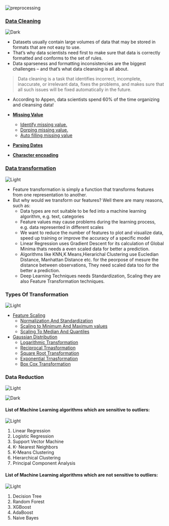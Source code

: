  ![preprocessing](https://user-images.githubusercontent.com/12748752/126914717-48cc96d8-956a-4e6d-88b6-0166fb71290e.jpg)

### [Data Cleaning](https://github.com/iAmKankan/Data-Gathering-And-Preprocessing/blob/main/cleaning.md)
![Dark](https://user-images.githubusercontent.com/12748752/126914729-75e0fed5-fdaa-4216-81c8-719340e80694.png)
* Datasets usually contain large volumes of data that may be stored in formats that are not easy to use. 
* That’s why data scientists need first to make sure that data is correctly formatted and conforms to the set of rules.
*  Data sparseness and formatting inconsistencies are the biggest challenges – and that’s what data cleansing is all about. 
>  Data cleaning is a task that identifies incorrect, incomplete, inaccurate, or irrelevant data, fixes the problems, and makes sure that all such issues will be fixed automatically in the future.
*  According to Appen, data scientists spend 60% of the time organizing and cleansing data!

* [**Missing Value**](https://github.com/iAmKankan/Data-Gathering-And-Preprocessing/blob/main/cleaning.md#missing-value)
  * [Identify missing value.](https://github.com/iAmKankan/Data-Gathering-And-Preprocessing/blob/main/cleaning.md#the-reason-of-data-is-missing)
  * [Dorping missing value.](https://github.com/iAmKankan/Data-Gathering-And-Preprocessing/blob/main/cleaning.md#drop-missing-values)
  * [Auto filling missing value](https://github.com/iAmKankan/Data-Gathering-And-Preprocessing/blob/main/cleaning.md#filling-in-missing-values-automatically)

* [**Parsing Dates**](https://github.com/iAmKankan/Data-Gathering-And-Preprocessing/blob/main/date_parsing.md)
* [**Character encoading**]()

 ### [Data transformation](https://github.com/iAmKankan/Data-Gathering-And-Preprocessing/blob/main/datatransformation.md)
 ![Light](https://user-images.githubusercontent.com/12748752/126914730-b5b13ba9-4d20-4ebf-b0ed-231af4c8b984.png)
* Feature transformation is simply a function that transforms features from one representation to another. 
* But why would we transform our features? Well there are many reasons, such as:
  *  Data types are not suitable to be fed into a machine learning algorithm, e.g. text, categories
  *  Feature values may cause problems during the learning process, e.g. data represented in different scales
  *  We want to reduce the number of features to plot and visualize data, speed up training or improve the accuracy of a specific model
  *  Linear Regression uses Gradient Descent for its calculation of Global Minima thats needs a even scaled data for better a prediction.
  *  Algorithms like KNN,K Means,Hierarichal Clustering use Eucledian Distance, Manhattan Distance etc. for the peorpose of mesure the distance between observations, They need scaled data too for the better a prediction.
  *  Deep Learning Techniques needs Standardization, Scaling they are also Feature Transformation techniques.

### Types Of Transformation 
![Light](https://user-images.githubusercontent.com/12748752/126914730-b5b13ba9-4d20-4ebf-b0ed-231af4c8b984.png)


* [Feature Scaling](https://github.com/iAmKankan/Data-Gathering-And-Preprocessing/blob/main/datatransformation.md#feature-scaling)
  * [Normalization And Standardization](https://github.com/iAmKankan/Data-Gathering-And-Preprocessing/blob/main/scaling.ipynb)
  * [Scaling to Minimum And Maximum values](https://github.com/iAmKankan/Data-Gathering-And-Preprocessing/blob/main/scaling.ipynb)
  * [Scaling To Median And Quantiles](https://github.com/iAmKankan/Data-Gathering-And-Preprocessing/blob/main/scaling.ipynb)
* [Gaussian Distribution](https://github.com/iAmKankan/Data-Gathering-And-Preprocessing/blob/main/gaussian.ipynb) 
  * [Logarithmic Transformation](https://github.com/iAmKankan/Data-Gathering-And-Preprocessing/blob/main/gaussian.ipynb) 
  * [Reciprocal Trnasformation](https://github.com/iAmKankan/Data-Gathering-And-Preprocessing/blob/main/gaussian.ipynb) 
  * [Square Root Transformation](https://github.com/iAmKankan/Data-Gathering-And-Preprocessing/blob/main/gaussian.ipynb) 
  * [Exponential Trnasformation](https://github.com/iAmKankan/Data-Gathering-And-Preprocessing/blob/main/gaussian.ipynb) 
  * [Box Cox Transformation](https://github.com/iAmKankan/Data-Gathering-And-Preprocessing/blob/main/gaussian.ipynb) 


 ### Data Reduction
 ![Light](https://user-images.githubusercontent.com/12748752/126914730-b5b13ba9-4d20-4ebf-b0ed-231af4c8b984.png)

 
 
 
 
 ![Dark](https://user-images.githubusercontent.com/12748752/126914729-75e0fed5-fdaa-4216-81c8-719340e80694.png)

 
#### List of Machine Learning algorithms which are sensitive to outliers:
![Light](https://user-images.githubusercontent.com/12748752/126914730-b5b13ba9-4d20-4ebf-b0ed-231af4c8b984.png)

1. Linear Regression
2. Logistic Regression
3. Support Vector Machine
4. K- Nearest Neighbors
5. K-Means Clustering
6. Hierarchical Clustering
7. Principal Component Analysis

#### List of Machine Learning algorithms which are not sensitive to outliers:
![Light](https://user-images.githubusercontent.com/12748752/126914730-b5b13ba9-4d20-4ebf-b0ed-231af4c8b984.png)

1. Decision Tree
2. Random Forest
3. XGBoost
4. AdaBoost
5. Naive Bayes

 
